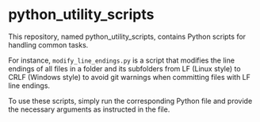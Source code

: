 # python_utility_scripts

This repository, named python_utility_scripts, contains Python scripts for handling common tasks.

For instance, `modify_line_endings.py` is a script that modifies the line endings of all files in a folder and its subfolders from LF (Linux style) to CRLF (Windows style) to avoid git warnings when committing files with LF line endings.

To use these scripts, simply run the corresponding Python file and provide the necessary arguments as instructed in the file.
